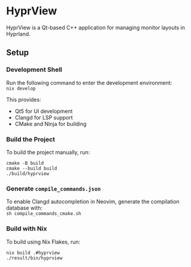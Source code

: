 # HyprView  

HyprView is a Qt-based C++ application for managing monitor layouts in Hyprland.  

## Setup  

### Development Shell  
Run the following command to enter the development environment:  
`nix develop`  

This provides:  
- Qt5 for UI development  
- Clangd for LSP support  
- CMake and Ninja for building  

### Build the Project  
To build the project manually, run:  
```
cmake -B build  
cmake --build build  
./build/hyprview  
```

### Generate `compile_commands.json`  
To enable Clangd autocompletion in Neovim, generate the compilation database with:  
`sh compile_commands_cmake.sh`  

### Build with Nix  
To build using Nix Flakes, run:  
```
nix build .#hyprview  
./result/bin/hyprview  
```

